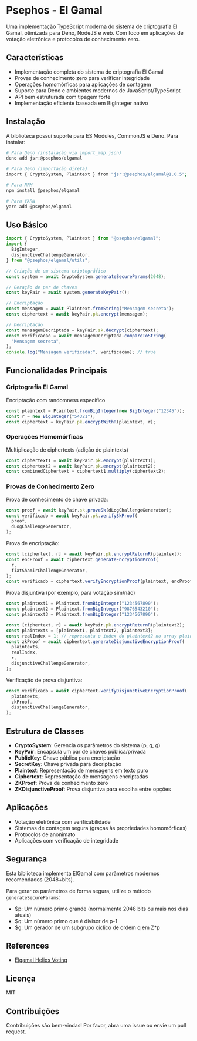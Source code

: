 # Psephos - El Gamal

Uma implementação TypeScript moderna do sistema de criptografia El Gamal,
otimizada para Deno, NodeJS e web. Com foco em aplicações de votação eletrônica
e protocolos de conhecimento zero.

## Características

- Implementação completa do sistema de criptografia El Gamal
- Provas de conhecimento zero para verificar integridade
- Operações homomórficas para aplicações de contagem
- Suporte para Deno e ambientes modernos de JavaScript/TypeScript
- API bem estruturada com tipagem forte
- Implementação eficiente baseada em BigInteger nativo

## Instalação

A biblioteca possui suporte para ES Modules, CommonJS e Deno. Para instalar:

```bash
# Para Deno (instalação via import_map.json)
deno add jsr:@psephos/elgamal

# Para Deno (importação direta)
import { CryptoSystem, Plaintext } from "jsr:@psephos/elgamal@1.0.5";

# Para NPM
npm install @psephos/elgamal

# Para YARN
yarn add @psephos/elgamal
```

## Uso Básico

```typescript
import { CryptoSystem, Plaintext } from "@psephos/elgamal";
import {
  BigInteger,
  disjunctiveChallengeGenerator,
} from "@psephos/elgamal/utils";

// Criação de um sistema criptográfico
const system = await CryptoSystem.generateSecureParams(2048);

// Geração de par de chaves
const keyPair = await system.generateKeyPair();

// Encriptação
const mensagem = await Plaintext.fromString("Mensagem secreta");
const ciphertext = await keyPair.pk.encrypt(mensagem);

// Decriptação
const mensagemDecriptada = keyPair.sk.decrypt(ciphertext);
const verificacao = await mensagemDecriptada.compareToString(
  "Mensagem secreta",
);
console.log("Mensagem verificada:", verificacao); // true
```

## Funcionalidades Principais

### Criptografia El Gamal

Encriptação com randomness específico

```typescript
const plaintext = Plaintext.fromBigInteger(new BigInteger("12345"));
const r = new BigInteger("54321");
const ciphertext = keyPair.pk.encryptWithR(plaintext, r);
```

### Operações Homomórficas

Multiplicação de ciphertexts (adição de plaintexts)

```typescript
const ciphertext1 = await keyPair.pk.encrypt(plaintext1);
const ciphertext2 = await keyPair.pk.encrypt(plaintext2);
const combinedCiphertext = ciphertext1.multiply(ciphertext2);
```

### Provas de Conhecimento Zero

Prova de conhecimento de chave privada:

```typescript
const proof = await keyPair.sk.proveSk(dLogChallengeGenerator);
const verificado = await keyPair.pk.verifySkProof(
  proof,
  dLogChallengeGenerator,
);
```

Prova de encriptação:

```typescript
const [ciphertext, r] = await keyPair.pk.encryptReturnR(plaintext);
const encProof = await ciphertext.generateEncryptionProof(
  r,
  fiatShamirChallengeGenerator,
);
const verificado = ciphertext.verifyEncryptionProof(plaintext, encProof);
```

Prova disjuntiva (por exemplo, para votação sim/não)

```typescript
const plaintext1 = Plaintext.fromBigInteger("1234567890");
const plaintext2 = Plaintext.fromBigInteger("9876543210");
const plaintext3 = Plaintext.fromBigInteger("1234567890");

const [ciphertext, r] = await keyPair.pk.encryptReturnR(plaintext2);
const plaintexts = [plaintext1, plaintext2, plaintext3];
const realIndex = 1; // representa o index do plaintext2 no array plaintexts
const zkProof = await ciphertext.generateDisjunctiveEncryptionProof(
  plaintexts,
  realIndex,
  r,
  disjunctiveChallengeGenerator,
);
```

Verificação de prova disjuntiva:

```typescript
const verificado = await ciphertext.verifyDisjunctiveEncryptionProof(
  plaintexts,
  zkProof,
  disjunctiveChallengeGenerator,
);
```

## Estrutura de Classes

- **CryptoSystem**: Gerencia os parâmetros do sistema (p, q, g)
- **KeyPair**: Encapsula um par de chaves pública/privada
- **PublicKey**: Chave pública para encriptação
- **SecretKey**: Chave privada para decriptação
- **Plaintext**: Representação de mensagens em texto puro
- **Ciphertext**: Representação de mensagens encriptadas
- **ZKProof**: Prova de conhecimento zero
- **ZKDisjunctiveProof**: Prova disjuntiva para escolha entre opções

## Aplicações

- Votação eletrônica com verificabilidade
- Sistemas de contagem segura (graças às propriedades homomórficas)
- Protocolos de anonimato
- Aplicações com verificação de integridade

## Segurança

Esta biblioteca implementa ElGamal com parâmetros modernos recomendados
(2048+bits).

Para gerar os parâmetros de forma segura, utilize o método
`generateSecureParams`:

- $p: Um número primo grande (normalmente 2048 bits ou mais nos dias atuais)
- $q: Um número primo que é divisor de p-1
- $g: Um gerador de um subgrupo cíclico de ordem q em Z*p

## References

- [Elgamal Helios Voting](https://github.com/benadida/helios-server/tree/master/helios/crypto)

## Licença

MIT

## Contribuições

Contribuições são bem-vindas! Por favor, abra uma issue ou envie um pull
request.
